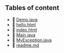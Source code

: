 ## Tables of content
- 🤣 [Demo.java](./Demo.java)
- 🤣 [hello.html](./hello.html)
- 🤣 [index.html](./index.html)
- 🤣 [Main.java](./Main.java)
- 🤣 [MyException.java](./MyException.java)
- 🤣 [readme.md](./readme.md)
